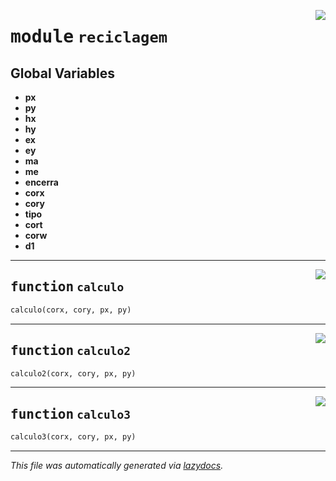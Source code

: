 <!-- markdownlint-disable -->

<a href="..\reciclagem.py#L0"><img align="right" style="float:right;" src="https://img.shields.io/badge/-source-cccccc?style=flat-square"></a>

# <kbd>module</kbd> `reciclagem`




**Global Variables**
---------------
- **px**
- **py**
- **hx**
- **hy**
- **ex**
- **ey**
- **ma**
- **me**
- **encerra**
- **corx**
- **cory**
- **tipo**
- **cort**
- **corw**
- **d1**

---

<a href="..\reciclagem.py#L48"><img align="right" style="float:right;" src="https://img.shields.io/badge/-source-cccccc?style=flat-square"></a>

## <kbd>function</kbd> `calculo`

```python
calculo(corx, cory, px, py)
```






---

<a href="..\reciclagem.py#L74"><img align="right" style="float:right;" src="https://img.shields.io/badge/-source-cccccc?style=flat-square"></a>

## <kbd>function</kbd> `calculo2`

```python
calculo2(corx, cory, px, py)
```






---

<a href="..\reciclagem.py#L95"><img align="right" style="float:right;" src="https://img.shields.io/badge/-source-cccccc?style=flat-square"></a>

## <kbd>function</kbd> `calculo3`

```python
calculo3(corx, cory, px, py)
```








---

_This file was automatically generated via [lazydocs](https://github.com/ml-tooling/lazydocs)._
